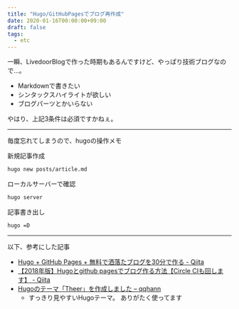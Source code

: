 ```yaml
---
title: "Hugo/GitHubPagesでブログ再作成"
date: 2020-01-16T00:00:00+09:00
draft: false
tags:
  - etc
---
```

一瞬、LivedoorBlogで作った時期もあるんですけど、やっぱり技術ブログなので…。

* Markdownで書きたい
* シンタックスハイライトが欲しい
* ブログパーツとかいらない

やはり、上記3条件は必須ですかねぇ。

___

毎度忘れてしまうので、hugoの操作メモ

新規記事作成

```sh
hugo new posts/article.md
```

ローカルサーバーで確認

```sh
hugo server
```

記事書き出し

```sh
hugo =D
```

___

以下、参考にした記事

* [Hugo + GitHub Pages + 無料で洒落たブログを30分で作る - Qiita](https://qiita.com/yotsak83/items/017734d5f873f4f194d4 "Hugo + GitHub Pages + 無料で洒落たブログを30分で作る - Qiita")
* [【2018年版】Hugoとgithub pagesでブログ作る方法【Circle CIも回します】 - Qiita](https://qiita.com/ryoma-tokushige/items/eba3e6cd415e9755af87 "【2018年版】Hugoとgithub pagesでブログ作る方法【Circle CIも回します】 - Qiita")
* [Hugoのテーマ「Theer」を作成しました – qqhann](https://qqhann.dev/blog/theer-stroy/ "Hugoのテーマ「Theer」を作成しました – qqhann")
    * すっきり見やすいHugoテーマ。 ありがたく使ってます
